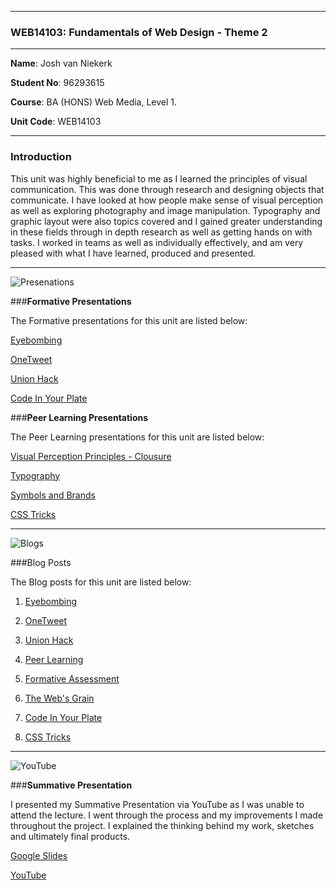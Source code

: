 
***

### WEB14103: Fundamentals of Web Design - Theme 2 

***

**Name**: Josh van Niekerk

**Student No**: 96293615

**Course**: BA (HONS) Web Media, Level 1.

**Unit Code**: WEB14103

***

### Introduction

This unit was highly beneficial to me as I learned the principles of visual communication. This was done through research and designing objects that communicate. I have looked at how people make sense of visual perception as well as exploring photography and image manipulation. Typography and graphic layout were also topics covered and I gained greater understanding in these fields through in depth research as well as getting hands on with tasks. I worked in teams as well as individually effectively, and am very pleased with what I have learned, produced and presented.

***

![Presenations](https://i.gyazo.com/f330a8611e0e2433ecd72a49ce1e30d2.png)

###**Formative Presentations**

The Formative presentations for this unit are listed below:

[Eyebombing](https://docs.google.com/presentation/d/1J2y2iSBHq2a5tXPwgbuH5yduQGyeH_jOa_bUPvlok-Y/edit#slide=id.ge5ffbf917_1_19)

[OneTweet](https://docs.google.com/presentation/d/1ROonrXFu6V7dmltiqLBmAq7knhhrRhDbHrUiC9-gv5I/edit#slide=id.gccb09eec4_0_11)

[Union Hack](https://docs.google.com/presentation/d/1RDhEYtjD6bFWj-z76IcKGTYOebJrW3pPGZzDyvNUNv4/edit#slide=id.p)

[Code In Your Plate](https://github.com/joshvn/Recipe.md)

###**Peer Learning Presentations**

The Peer Learning presentations for this unit are listed below:


[Visual Perception Principles - Clousure](https://docs.google.com/presentation/d/1OccQfcOrRVaLrpoQ9eQ7huuaBAaAaH4HgKMISXiHwO4/edit#slide=id.p4)

[Typography](https://docs.google.com/presentation/d/1ZFei_hj37aERwxgsfxb4B_40_UXVm70iHk3U-z6cIfw/edit#slide=id.gc6f73a04f_0_0)

[Symbols and Brands](https://docs.google.com/presentation/d/1RygRFFXWhT7fpClbVTCsIt4FnwU-cwo-Y43SrwBFmts/edit#slide=id.p)

[CSS Tricks](https://docs.google.com/presentation/d/1Sgr74hMwZrr-fR9xjEromS3QbZdoahE99HkwqGqckDg/edit?usp=sharing)

***

![Blogs](https://i.gyazo.com/269f4708fab5697178639ce48ce69dca.png)


###Blog Posts

The Blog posts for this unit are listed below:

1. [Eyebombing](https://docs.google.com/document/d/1Zo0srFSji_yt3ijggIBg812wnA2TtpH9hzx8q7J-6aQ/edit)

2. [OneTweet](https://docs.google.com/document/d/1rd3hsaHeOD5WVTvKQhqWi8k4_Zl7VU8nj2of0kAK_pY/edit)

3. [Union Hack](https://docs.google.com/document/d/1xCfJp0a2ax3XoHcz5CuiiskZB-hCw9Gnf3DNNYRxzZc/edit)

4. [Peer Learning](https://docs.google.com/document/d/126nhB0VR1qAMJJ-PG2xgKVFHkVJd8MibL7tI85-sDf4/edit)

5. [Formative Assessment](https://docs.google.com/document/d/1hjpA3_4mZy2dVNefyLhMxtxKLq9Irk4bURiJkio0Bew/edit)

6. [The Web's Grain](https://docs.google.com/document/d/128qWWcMOmJ7At8gwLkoEpe4YUodxXcZMq5WTJgj9M-E/edit)

7. [Code In Your Plate](https://docs.google.com/document/d/1OcR7WsjI-0nEfeCGbcvedIYs38B-kcl5BbX2S5ZrUzM/edit)

8. [CSS Tricks](https://docs.google.com/document/d/1OcR7WsjI-0nEfeCGbcvedIYs38B-kcl5BbX2S5ZrUzM/edit)

***

![YouTube](https://i.gyazo.com/5843a5d0b5cdc2436c9bbe93f6db03ee.png)

###**Summative Presentation**

I presented my Summative Presentation via YouTube as I was unable to attend the lecture. I went through the process and my improvements I made throughout the project. I explained the thinking behind my work, sketches and ultimately final products.

[Google Slides](https://docs.google.com/presentation/d/1gVJzHUsK_JhERJCGqbXGi1-XgQWCgWvQzqoQHlM1AqE/edit#slide=id.geb29995b3_0_6)

[YouTube](https://www.youtube.com/watch?v=qeBVUhdyOPo)
